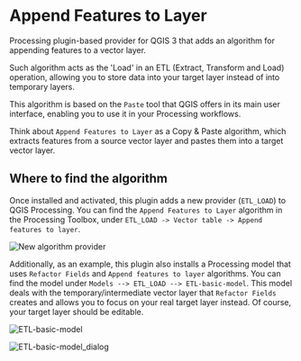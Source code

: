 # Append Features to Layer

Processing plugin-based provider for QGIS 3 that adds an algorithm for appending features to a vector layer.

Such algorithm acts as the 'Load' in an ETL (Extract, Transform and Load) operation, allowing you to store data into your target layer instead of into temporary layers.

This algorithm is based on the `Paste` tool that QGIS offers in its main user interface, enabling you to use it in your Processing workflows.

Think about `Append Features to Layer` as a Copy & Paste algorithm, which extracts features from a source vector layer and pastes them into a target vector layer.



Where to find the algorithm
---------------------------

Once installed and activated, this plugin adds a new provider (`ETL_LOAD`) to QGIS Processing.
You can find the `Append Features to Layer` algorithm in the Processing Toolbox, under `ETL_LOAD -> Vector table -> Append features to layer`.

![New algorithm provider][1]

Additionally, as an example, this plugin also installs a Processing model that uses `Refactor Fields` and `Append features to layer` algorithms. You can find the model under `Models --> ETL_LOAD --> ETL-basic-model`. This model deals with the temporary/intermediate vector layer that `Refactor Fields` creates and allows you to focus on your real target layer instead. Of course, your target layer should be editable.

![ETL-basic-model][2]

![ETL-basic-model_dialog][3]

[1]: http://downloads.tuxfamily.org/tuxgis/geoblogs/AppendFeaturesToLayer/newly_added_algorithm_and_model.png
[2]: http://downloads.tuxfamily.org/tuxgis/geoblogs/AppendFeaturesToLayer/model_etl_load.png
[3]: http://downloads.tuxfamily.org/tuxgis/geoblogs/AppendFeaturesToLayer/etl_basic_model.png
